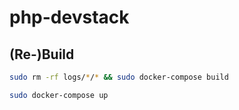 # php-devstack

















## (Re-)Build

```sh
sudo rm -rf logs/*/* && sudo docker-compose build
```

```sh
sudo docker-compose up
```



